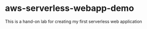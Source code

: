 # aws-serverless-webapp-demo
This is a hand-on lab for creating my first serverless web application
